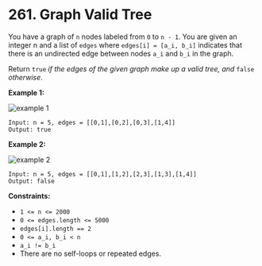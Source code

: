 # 261. Graph Valid Tree

You have a graph of `n` nodes labeled from `0` to `n - 1`. You are given an integer n and a list of `edges` where `edges[i] = [a_i, b_i]` indicates that there is an undirected edge between nodes `a_i` and `b_i` in the graph.

Return `true` *if the edges of the given graph make up a valid tree, and* `false` *otherwise*.

**Example 1:**

![example 1](https://assets.leetcode.com/uploads/2021/03/12/tree1-graph.jpg)

```()
Input: n = 5, edges = [[0,1],[0,2],[0,3],[1,4]]
Output: true
```

**Example 2:**

![example 2](https://assets.leetcode.com/uploads/2021/03/12/tree2-graph.jpg)

```()
Input: n = 5, edges = [[0,1],[1,2],[2,3],[1,3],[1,4]]
Output: false
```

**Constraints:**

- `1 <= n <= 2000`
- `0 <= edges.length <= 5000`
- `edges[i].length == 2`
- `0 <= a_i, b_i < n`
- `a_i != b_i`
- There are no self-loops or repeated edges.

